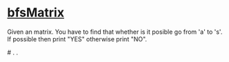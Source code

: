 <h1><u>bfsMatrix</u></h1>
<p style = "color = red">Given an matrix. You have to find that whether is it posible go from 'a' to 's'. If possible then print "YES" otherwise print "NO".<p>
 # . .
